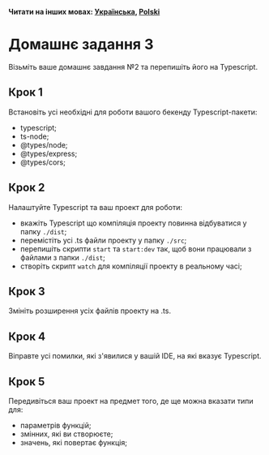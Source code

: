 **Читати на інших мовах: [Українська](README.ua.md), [Polski](README.pl.md)**

# Домашнє задання 3

Візьміть ваше домашнє завдання №2 та перепишіть його на Typescript.

## Крок 1

Встановіть усі необхідні для роботи вашого бекенду Typescript-пакети:
- typescript;
- ts-node;
- @types/node;
- @types/express;
- @types/cors;

## Крок 2

Налаштуйте Typescript та ваш проект для роботи:
- вкажіть Typescript що компіляція проекту повинна відбуватися у папку `./dist`;
- перемістіть усі .ts файли проекту у папку `./src`;
- перепишіть скрипти `start` та `start:dev` так, щоб вони працювали з файлами з папки `./dist`;
- створіть скрипт `watch` для компіляції проекту в реальному часі;

## Крок 3

Змініть розширення усіх файлів проекту на .ts.

## Крок 4

Віправте усі помилки, які з'явилися у вашій IDE, на які вказує Typescript.

## Крок 5

Передивіться ваш проект на предмет того, де ще можна вказати типи для:
- параметрів функцій;
- змінних, які ви створюєте;
- значень, які повертає функція;
